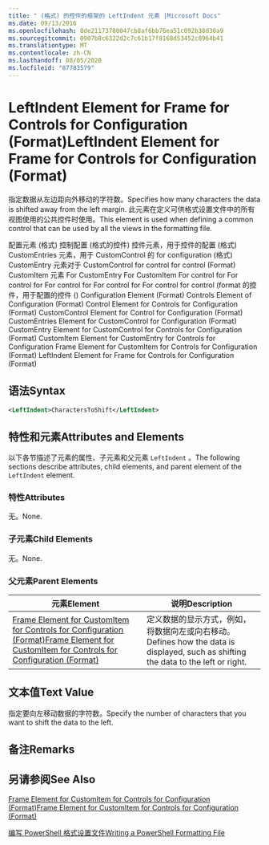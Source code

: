 ```yaml
---
title: " (格式) 的控件的框架的 LeftIndent 元素 |Microsoft Docs"
ms.date: 09/13/2016
ms.openlocfilehash: 8de21173780047cb8af6bb76ea51c092b38d30a9
ms.sourcegitcommit: 0907b8c6322d2c7c61b17f8168d53452c8964b41
ms.translationtype: MT
ms.contentlocale: zh-CN
ms.lasthandoff: 08/05/2020
ms.locfileid: "87783579"
---
```

# <a name="leftindent-element-for-frame-for-controls-for-configuration-format"></a><span data-ttu-id="ceedc-102">LeftIndent Element for Frame for Controls for Configuration (Format)</span><span class="sxs-lookup"><span data-stu-id="ceedc-102">LeftIndent Element for Frame for Controls for Configuration (Format)</span></span>

<span data-ttu-id="ceedc-103">指定数据从左边距向外移动的字符数。</span><span class="sxs-lookup"><span data-stu-id="ceedc-103">Specifies how many characters the data is shifted away from the left margin.</span></span> <span data-ttu-id="ceedc-104">此元素在定义可供格式设置文件中的所有视图使用的公共控件时使用。</span><span class="sxs-lookup"><span data-stu-id="ceedc-104">This element is used when defining a common control that can be used by all the views in the formatting file.</span></span>

<span data-ttu-id="ceedc-105">配置元素 (格式) 控制配置 (格式的控件) 控件元素，用于控件的配置 (格式) CustomEntries 元素，用于 CustomControl 的 for configuration (格式) CustomEntry 元素对于 CustomControl for control for control (Format) CustomItem 元素 For CustomEntry For CustomItem For control for For control for For control for For control for For control for control (format 的控件，用于配置的控件 () </span><span class="sxs-lookup"><span data-stu-id="ceedc-105">Configuration Element (Format) Controls Element of Configuration (Format) Control Element for Controls for Configuration (Format) CustomControl Element for Control for Configuration (Format) CustomEntries Element for CustomControl for Configuration (Format) CustomEntry Element for CustomControl for Controls for Configuration (Format) CustomItem Element for CustomEntry for Controls for Configuration Frame Element for CustomItem for Controls for Configuration (Format) LeftIndent Element for Frame for Controls for Configuration (Format)</span></span>

## <a name="syntax"></a><span data-ttu-id="ceedc-106">语法</span><span class="sxs-lookup"><span data-stu-id="ceedc-106">Syntax</span></span>

```xml
<LeftIndent>CharactersToShift</LeftIndent>
```

## <a name="attributes-and-elements"></a><span data-ttu-id="ceedc-107">特性和元素</span><span class="sxs-lookup"><span data-stu-id="ceedc-107">Attributes and Elements</span></span>

<span data-ttu-id="ceedc-108">以下各节描述了元素的属性、子元素和父元素 `LeftIndent` 。</span><span class="sxs-lookup"><span data-stu-id="ceedc-108">The following sections describe attributes, child elements, and parent element of the `LeftIndent` element.</span></span>

### <a name="attributes"></a><span data-ttu-id="ceedc-109">特性</span><span class="sxs-lookup"><span data-stu-id="ceedc-109">Attributes</span></span>

<span data-ttu-id="ceedc-110">无。</span><span class="sxs-lookup"><span data-stu-id="ceedc-110">None.</span></span>

### <a name="child-elements"></a><span data-ttu-id="ceedc-111">子元素</span><span class="sxs-lookup"><span data-stu-id="ceedc-111">Child Elements</span></span>

<span data-ttu-id="ceedc-112">无。</span><span class="sxs-lookup"><span data-stu-id="ceedc-112">None.</span></span>

### <a name="parent-elements"></a><span data-ttu-id="ceedc-113">父元素</span><span class="sxs-lookup"><span data-stu-id="ceedc-113">Parent Elements</span></span>

|<span data-ttu-id="ceedc-114">元素</span><span class="sxs-lookup"><span data-stu-id="ceedc-114">Element</span></span>|<span data-ttu-id="ceedc-115">说明</span><span class="sxs-lookup"><span data-stu-id="ceedc-115">Description</span></span>|
|-------------|-----------------|
|[<span data-ttu-id="ceedc-116">Frame Element for CustomItem for Controls for Configuration (Format)</span><span class="sxs-lookup"><span data-stu-id="ceedc-116">Frame Element for CustomItem for Controls for Configuration (Format)</span></span>](./frame-element-for-customitem-for-controls-for-configuration-format.md)|<span data-ttu-id="ceedc-117">定义数据的显示方式，例如，将数据向左或向右移动。</span><span class="sxs-lookup"><span data-stu-id="ceedc-117">Defines how the data is displayed, such as shifting the data to the left or right.</span></span>|

## <a name="text-value"></a><span data-ttu-id="ceedc-118">文本值</span><span class="sxs-lookup"><span data-stu-id="ceedc-118">Text Value</span></span>

<span data-ttu-id="ceedc-119">指定要向左移动数据的字符数。</span><span class="sxs-lookup"><span data-stu-id="ceedc-119">Specify the number of characters that you want to shift the data to the left.</span></span>

## <a name="remarks"></a><span data-ttu-id="ceedc-120">备注</span><span class="sxs-lookup"><span data-stu-id="ceedc-120">Remarks</span></span>

## <a name="see-also"></a><span data-ttu-id="ceedc-121">另请参阅</span><span class="sxs-lookup"><span data-stu-id="ceedc-121">See Also</span></span>

[<span data-ttu-id="ceedc-122">Frame Element for CustomItem for Controls for Configuration (Format)</span><span class="sxs-lookup"><span data-stu-id="ceedc-122">Frame Element for CustomItem for Controls for Configuration (Format)</span></span>](./frame-element-for-customitem-for-controls-for-configuration-format.md)

[<span data-ttu-id="ceedc-123">编写 PowerShell 格式设置文件</span><span class="sxs-lookup"><span data-stu-id="ceedc-123">Writing a PowerShell Formatting File</span></span>](./writing-a-powershell-formatting-file.md)

